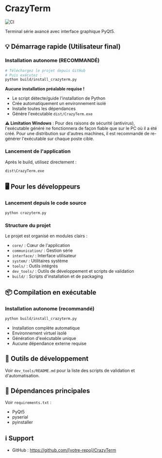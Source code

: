 # CrazyTerm

![CI](https://github.com/weedmanu/CrazyTerm/actions/workflows/ci.yml/badge.svg)

Terminal série avancé avec interface graphique PyQt5.

## 💡 Démarrage rapide (Utilisateur final)

### Installation autonome (RECOMMANDÉ)
```bash
# Téléchargez le projet depuis GitHub
# Puis exécutez :
python build/install_crazyterm.py
```

**Aucune installation préalable requise !**
- Le script détecte/guide l'installation de Python
- Crée automatiquement un environnement isolé
- Installe toutes les dépendances
- Génère l'exécutable `dist/CrazyTerm.exe`

**⚠️ Limitation Windows** : Pour des raisons de sécurité (antivirus), l'exécutable généré ne fonctionnera de façon fiable que sur le PC où il a été créé. Pour une distribution sur d'autres machines, il est recommandé de re-générer l'exécutable sur chaque poste cible.

### Lancement de l'application
Après le build, utilisez directement :
```cmd
dist\CrazyTerm.exe
```

## 🖥️ Pour les développeurs

### Lancement depuis le code source
```bash
python crazyterm.py
```

### Structure du projet
Le projet est organisé en modules clairs :
- `core/` : Cœur de l'application
- `communication/` : Gestion série
- `interface/` : Interface utilisateur
- `system/` : Utilitaires système
- `tools/` : Outils intégrés
- `dev_tools/` : Outils de développement et scripts de validation
- `build/` : Scripts d'installation et de packaging

## 📦 Compilation en exécutable

### Installation autonome (recommandé)
```bash
python build/install_crazyterm.py
```
- Installation complète automatique
- Environnement virtuel isolé
- Génération d'exécutable unique
- Aucune dépendance externe requise

## 🧰 Outils de développement
Voir `dev_tools/README.md` pour la liste des scripts de validation et d'automatisation.

## 📄 Dépendances principales
Voir `requirements.txt` :
- PyQt5
- pyserial
- pyinstaller

## ℹ️ Support
- GitHub : https://github.com/[votre-repo]/CrazyTerm
